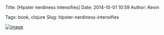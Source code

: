Title: [Hipster nerdiness intensifies]
Date: 2014-10-01 10:59
Author: Kevin

Tags: book, clojure
Slug: hipster-nerdiness-intensifies

[![image](/media/images/2014/10/wpid-wp-1412157444902.jpg "wp-1412157444902.jpg")](/media/images/2014/10/wpid-wp-1412157444902.jpg)
